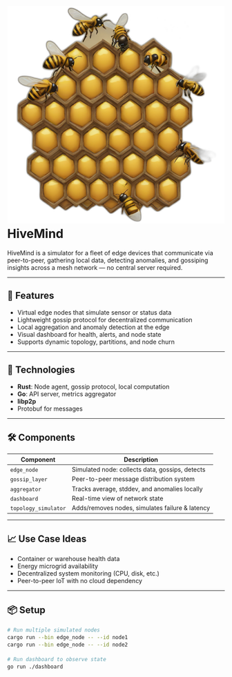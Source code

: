 # ![alt text](image.png)HiveMind

HiveMind is a simulator for a fleet of edge devices that communicate via peer-to-peer, gathering local data, detecting anomalies, and gossiping insights across a mesh network — no central server required.

---

## 🧩 Features

- Virtual edge nodes that simulate sensor or status data
- Lightweight gossip protocol for decentralized communication
- Local aggregation and anomaly detection at the edge
- Visual dashboard for health, alerts, and node state
- Supports dynamic topology, partitions, and node churn

---

## 🚀 Technologies

- **Rust**: Node agent, gossip protocol, local computation
- **Go**: API server, metrics aggregator
- **libp2p**
- Protobuf for messages

---

## 🛠 Components

| Component                 | Description                                      |
|--------------------------|--------------------------------------------------|
| `edge_node`              | Simulated node: collects data, gossips, detects  |
| `gossip_layer`           | Peer-to-peer message distribution system         |
| `aggregator`             | Tracks average, stddev, and anomalies locally    |
| `dashboard`              | Real-time view of network state                  |
| `topology_simulator`     | Adds/removes nodes, simulates failure & latency  |

---

## 📈 Use Case Ideas

- Container or warehouse health data
- Energy microgrid availability
- Decentralized system monitoring (CPU, disk, etc.)
- Peer-to-peer IoT with no cloud dependency

---

## 📦 Setup

```bash
# Run multiple simulated nodes
cargo run --bin edge_node -- --id node1
cargo run --bin edge_node -- --id node2

# Run dashboard to observe state
go run ./dashboard
